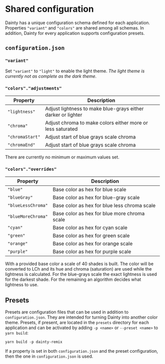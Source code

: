 # Shared configuration

Dainty has a unique configuration schema defined for each application. Properties `"variant"` and `"colors"` are shared among all schemas. In addition, Dainty for every application supports configuration presets.

## `configuration.json`

### `"variant"`

Set `"variant"` to `"light"` to enable the light theme. _The light theme is currently not as complete as the dark theme._

### `"colors"."adjustments"`

| Property        | Description                                                  |
| --------------- | ------------------------------------------------------------ |
| `"lightness"`   | Adjust lightness to make blue-grays either darker or lighter |
| `"chroma"`      | Adjust chroma to make colors either more or less saturated   |
| `"chromaStart"` | Adjust start of blue grays scale chroma                      |
| `"chromaEnd"`   | Adjust start of blue grays scale chroma                      |

There are currently no minimum or maximum values set.

### `"colors"."overrides"`

| Property           | Description                                  |
| ------------------ | -------------------------------------------- |
| `"blue"`           | Base color as hex for blue scale             |
| `"blueGray"`       | Base color as hex for blue-gray scale        |
| `"blueLessChroma"` | Base color as hex for blue less chroma scale |
| `"blueMoreChroma"` | Base color as hex for blue more chroma scale |
| `"cyan"`           | Base color as hex for cyan scale             |
| `"green"`          | Base color as hex for green scale            |
| `"orange"`         | Base color as hex for orange scale           |
| `"purple"`         | Base color as hex for purple scale           |

With a provided base color a scale of 40 shades is built. The color will be converted to LCh and its hue and chroma (saturation) are used while the lightness is calculated. For the blue-grays scale the exact lightness is used for the darkest shade. For the remaining an algorithm decides what lightness to use.

## Presets

Presets are configuration files that can be used in addition to `configuration.json`. They are intended for turning Dainty into another color theme. Presets, if present, are located in the `presets` directory for each application and can be activated by adding `-p <name>` or `--preset <name>` to `yarn build`:

    yarn build -p dainty-remix

If a property is set in both `configuration.json` and the preset configuration, then the one in `configuration.json` is used.
